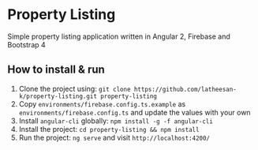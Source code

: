 # Property Listing
Simple property listing application written in Angular 2, Firebase and Bootstrap 4

## How to install & run

1. Clone the project using: `git clone https://github.com/latheesan-k/property-listing.git property-listing`
2. Copy `environments/firebase.config.ts.example` as `environments/firebase.config.ts` and update the values with your own
3. Install `angular-cli` globally: `npm install -g -f angular-cli`
4. Install the project: `cd property-listing && npm install`
5. Run the project: `ng serve` and visit `http://localhost:4200/`